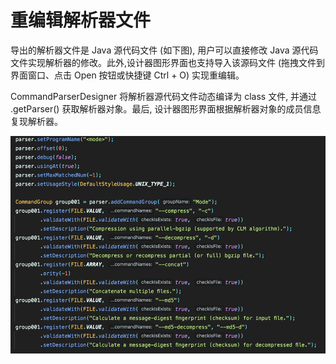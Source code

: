 # 重编辑解析器文件

导出的解析器文件是 Java 源代码文件 (如下图), 用户可以直接修改 Java 源代码文件实现解析器的修改。此外,设计器图形界面也支持导入该源码文件 (拖拽文件到界面窗口、点击 Open 按钮或快捷键 Ctrl + O) 实现重编辑。

CommandParserDesigner 将解析器源代码文件动态编译为 class 文件, 并通过 .getParser() 获取解析器对象。最后, 设计器图形界面根据解析器对象的成员信息复现解析器。

![reedit-reedit](../../../image/reedit-reedit.png)